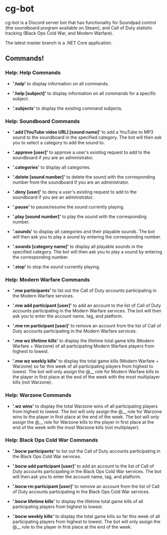 # cg-bot

cg-bot is a Discord server bot that has functionality for Soundpad control (the soundboard program available on Steam), and Call of Duty statistic tracking (Black Ops Cold War, and Modern Warfare).

The latest master branch is a .NET Core application.

## Commands!

### Help: Help Commands

- **'.help'** to display information on all commands.

- **'.help [subject]'** to display information on all commands for a specific subject.

- **'.subjects'** to display the existing command subjects.

### Help: Soundboard Commands

- **'.add [YouTube video URL] [sound name]'** to add a YouTube to MP3 sound to the soundboard in the specified category.
The bot will then ask you to select a category to add the sound to.

- **'.approve [user]'** to approve a user's existing request to add to the soundboard if you are an administrator.

- **'.categories'** to display all categories.

- **'.delete [sound number]'** to delete the sound with the corresponding number from the soundboard if you are an administrator.

- **'.deny [user]'** to deny a user's existing request to add to the soundboard if you are an administrator.

- **'.pause'** to pause/resume the sound currently playing.

- **'.play [sound number]'** to play the sound with the corresponding number.

- **'.sounds'** to display all categories and their playable sounds.
The bot will then ask you to play a sound by entering the corresponding number.

- **'.sounds [category name]'** to display all playable sounds in the specified category.
The bot will then ask you to play a sound by entering the corresponding number.

- **'.stop'** to stop the sound currently playing.

### Help: Modern Warfare Commands

- **'.mw participants'** to list out the Call of Duty accounts participating in the Modern Warfare services.

- **'.mw add participant [user]'** to add an account to the list of Call of Duty accounts participating in the Modern Warfare services.
The bot will then ask you to enter the account name, tag, and platform.

- **'.mw rm participant [user]'** to remove an account from the list of Call of Duty accounts participating in the Modern Warfare services.

- **'.mw wz lifetime kills'** to display the lifetime total game kills (Modern Warfare + Warzone) of all participating Modern Warfare players from highest to lowest.

- **'.mw wz weekly kills'** to display the total game kills (Modern Warfare + Warzone) so far this week of all participating players from highest to lowest.
The bot will only assign the @__ role for Modern Warfare kills to the player in first place at the end of the week with the most multiplayer kills (not Warzone).

### Help: Warzone Commands

- **'.wz wins'** to display the total Warzone wins of all participating players from highest to lowest.
The bot will only assign the @__ role for Warzone wins to the player in first place at the end of the week.
The bot will only assign the @__ role for Warzone kills to the player in first place at the end of the week with the most Warzone kills (not multiplayer).

### Help: Black Ops Cold War Commands

- **'.bocw participants'** to list out the Call of Duty accounts participating in the Black Ops Cold War services.

- **'.bocw add participant [user]'** to add an account to the list of Call of Duty accounts participating in the Black Ops Cold War services.
The bot will then ask you to enter the account name, tag, and platform.

- **'.bocw rm participant [user]'** to remove an account from the list of Call of Duty accounts participating in the Black Ops Cold War services.

- **'.bocw lifetime kills'** to display the lifetime total game kills of all participating players from highest to lowest.

- **'.bocw weekly kills'** to display the total game kills so far this week of all participating players from highest to lowest.
The bot will only assign the @__ role to the player in first place at the end of the week.
